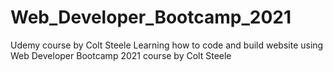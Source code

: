 # Web_Developer_Bootcamp_2021
Udemy course by Colt Steele
Learning how to code and build website using Web Developer Bootcamp 2021 course by Colt Steele
